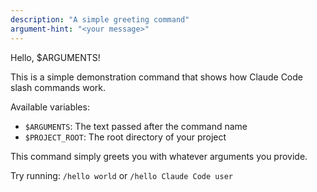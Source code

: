 ```yaml
---
description: "A simple greeting command"
argument-hint: "<your message>"
---
```


Hello, $ARGUMENTS!

This is a simple demonstration command that shows how Claude Code slash commands work.

Available variables:
- `$ARGUMENTS`: The text passed after the command name
- `$PROJECT_ROOT`: The root directory of your project

This command simply greets you with whatever arguments you provide.

Try running: `/hello world` or `/hello Claude Code user`